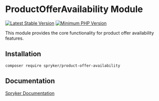 # ProductOfferAvailability Module
[![Latest Stable Version](https://poser.pugx.org/spryker/product-offer-availability/v/stable.svg)](https://packagist.org/packages/spryker/product-offer-availability)
[![Minimum PHP Version](https://img.shields.io/badge/php-%3E%3D%208.0-8892BF.svg)](https://php.net/)

This module provides the core functionality for product offer availability features.

## Installation

```
composer require spryker/product-offer-availability
```

## Documentation

[Spryker Documentation](https://docs.spryker.com)
